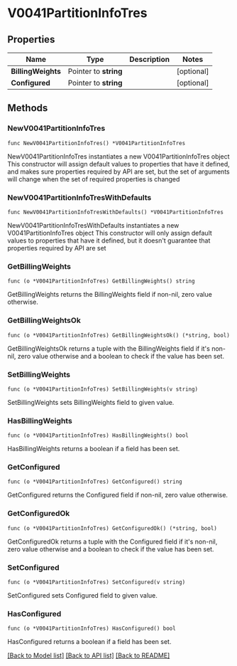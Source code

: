 # V0041PartitionInfoTres

## Properties

Name | Type | Description | Notes
------------ | ------------- | ------------- | -------------
**BillingWeights** | Pointer to **string** |  | [optional] 
**Configured** | Pointer to **string** |  | [optional] 

## Methods

### NewV0041PartitionInfoTres

`func NewV0041PartitionInfoTres() *V0041PartitionInfoTres`

NewV0041PartitionInfoTres instantiates a new V0041PartitionInfoTres object
This constructor will assign default values to properties that have it defined,
and makes sure properties required by API are set, but the set of arguments
will change when the set of required properties is changed

### NewV0041PartitionInfoTresWithDefaults

`func NewV0041PartitionInfoTresWithDefaults() *V0041PartitionInfoTres`

NewV0041PartitionInfoTresWithDefaults instantiates a new V0041PartitionInfoTres object
This constructor will only assign default values to properties that have it defined,
but it doesn't guarantee that properties required by API are set

### GetBillingWeights

`func (o *V0041PartitionInfoTres) GetBillingWeights() string`

GetBillingWeights returns the BillingWeights field if non-nil, zero value otherwise.

### GetBillingWeightsOk

`func (o *V0041PartitionInfoTres) GetBillingWeightsOk() (*string, bool)`

GetBillingWeightsOk returns a tuple with the BillingWeights field if it's non-nil, zero value otherwise
and a boolean to check if the value has been set.

### SetBillingWeights

`func (o *V0041PartitionInfoTres) SetBillingWeights(v string)`

SetBillingWeights sets BillingWeights field to given value.

### HasBillingWeights

`func (o *V0041PartitionInfoTres) HasBillingWeights() bool`

HasBillingWeights returns a boolean if a field has been set.

### GetConfigured

`func (o *V0041PartitionInfoTres) GetConfigured() string`

GetConfigured returns the Configured field if non-nil, zero value otherwise.

### GetConfiguredOk

`func (o *V0041PartitionInfoTres) GetConfiguredOk() (*string, bool)`

GetConfiguredOk returns a tuple with the Configured field if it's non-nil, zero value otherwise
and a boolean to check if the value has been set.

### SetConfigured

`func (o *V0041PartitionInfoTres) SetConfigured(v string)`

SetConfigured sets Configured field to given value.

### HasConfigured

`func (o *V0041PartitionInfoTres) HasConfigured() bool`

HasConfigured returns a boolean if a field has been set.


[[Back to Model list]](../README.md#documentation-for-models) [[Back to API list]](../README.md#documentation-for-api-endpoints) [[Back to README]](../README.md)


